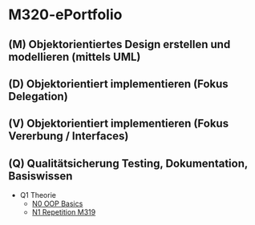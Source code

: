 # M320-ePortfolio

## (M) Objektorientiertes Design erstellen und modellieren (mittels UML)

## (D) Objektorientiert implementieren (Fokus Delegation)

## (V) Objektorientiert implementieren (Fokus Vererbung / Interfaces)

## (Q) Qualitätsicherung Testing, Dokumentation, Basiswissen

- Q1 Theorie
  - [N0 OOP Basics](/N0/N0%20OOP%20Basics.md)
  - [N1 Repetition M319](/N1/N1%20Rep%20M319.md)